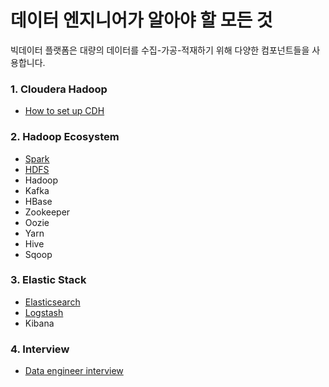 # 데이터 엔지니어가 알아야 할 모든 것

빅데이터 플랫폼은 대량의 데이터를 수집-가공-적재하기 위해 다양한 컴포넌트들을 사용합니다.

### 1. Cloudera Hadoop

- [How to set up CDH](cloudera/how_to_setup_cdh)

### 2. Hadoop Ecosystem

- [Spark](hadoop_ecosystem/spark)
- [HDFS](hadoop_ecosystem/hdfs)
- Hadoop
- Kafka
- HBase
- Zookeeper
- Oozie
- Yarn
- Hive
- Sqoop

### 3. Elastic Stack

- [Elasticsearch](elk_stack/elasticsearch)
- [Logstash](elk_stack/logstash)
- Kibana

### 4. Interview

- [Data engineer interview](interview/data_engineer)
